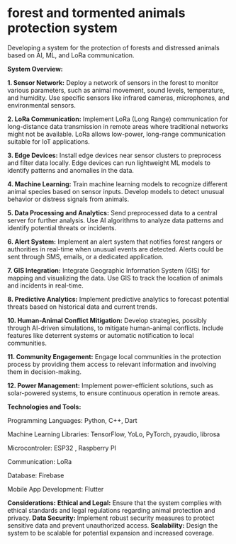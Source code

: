 # forest and tormented animals protection system 
 Developing a system for the protection of forests and distressed animals based on AI, ML, and LoRa communication.

**System Overview:**

**1. Sensor Network:**
Deploy a network of sensors in the forest to monitor various parameters, such as animal movement, sound levels, temperature, and humidity.
Use specific sensors like infrared cameras, microphones, and environmental sensors.

**2. LoRa Communication:**
Implement LoRa (Long Range) communication for long-distance data transmission in remote areas where traditional networks might not be available.
LoRa allows low-power, long-range communication suitable for IoT applications.

**3. Edge Devices:**
Install edge devices near sensor clusters to preprocess and filter data locally.
Edge devices can run lightweight ML models to identify patterns and anomalies in the data.

**4. Machine Learning:**
Train machine learning models to recognize different animal species based on sensor inputs.
Develop models to detect unusual behavior or distress signals from animals.

**5. Data Processing and Analytics:**
Send preprocessed data to a central server for further analysis.
Use AI algorithms to analyze data patterns and identify potential threats or incidents.

**6. Alert System:**
Implement an alert system that notifies forest rangers or authorities in real-time when unusual events are detected.
Alerts could be sent through SMS, emails, or a dedicated application.

**7. GIS Integration:**
Integrate Geographic Information System (GIS) for mapping and visualizing the data.
Use GIS to track the location of animals and incidents in real-time.

**8. Predictive Analytics:**
Implement predictive analytics to forecast potential threats based on historical data and current trends.

**10. Human-Animal Conflict Mitigation:**
Develop strategies, possibly through AI-driven simulations, to mitigate human-animal conflicts.
Include features like deterrent systems or automatic notification to local communities.

**11. Community Engagement:**
Engage local communities in the protection process by providing them access to relevant information and involving them in decision-making.

**12. Power Management:**
Implement power-efficient solutions, such as solar-powered systems, to ensure continuous operation in remote areas.

**Technologies and Tools:**

Programming Languages: Python, C++, Dart

Machine Learning Libraries: TensorFlow, YoLo, PyTorch, pyaudio, librosa

Microcontroler: ESP32 , Raspberry PI

Communication: LoRa

Database: Firebase

Mobile App Development: Flutter

**Considerations:**
**Ethical and Legal:** Ensure that the system complies with ethical standards and legal regulations regarding animal protection and privacy.
**Data Security:** Implement robust security measures to protect sensitive data and prevent unauthorized access.
**Scalability:** Design the system to be scalable for potential expansion and increased coverage.
